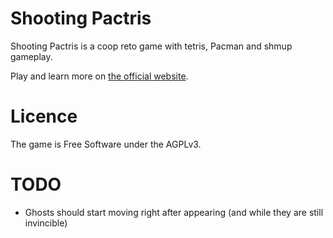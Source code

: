 

# Shooting Pactris

Shooting Pactris is a coop reto game with tetris, Pacman and shmup gameplay.

Play and learn more on [the official website](https://shootingpactris.njean.me).


# Licence

The game is Free Software under the AGPLv3.


# TODO

* Ghosts should start moving right after appearing (and while they are still invincible)


